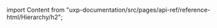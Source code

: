 
import Content from "uxp-documentation/src/pages/api-ref/reference-html/Hierarchy/h2";

<Content query="product=photoshop"/>
